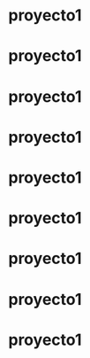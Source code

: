 # proyecto1
# proyecto1
# proyecto1
# proyecto1
# proyecto1
# proyecto1
# proyecto1
# proyecto1
# proyecto1
